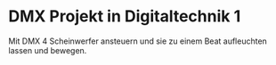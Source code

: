 # DMX Projekt in Digitaltechnik 1

Mit DMX 4 Scheinwerfer ansteuern und sie zu einem Beat aufleuchten lassen und bewegen.
